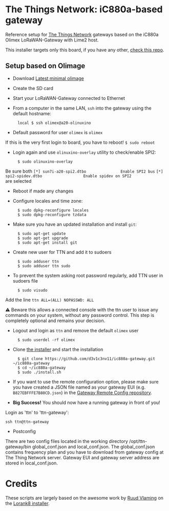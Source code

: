 # The Things Network: iC880a-based gateway

Reference setup for [The Things Network](http://thethingsnetwork.org/) gateways based on the iC880a Olimex LoRaWAN-Gateway with Lime2 host.

This installer targets only this board, if you have any other, [check this repo](https://github.com/ttn-zh/ic880a-gateway/).

## Setup based on Olimage

- Download [Latest minimal olimage](http://images.olimex.com/release/a20/)
- Create the SD card
- Start your LoRaWAN-Gateway connected to Ethernet
- From a computer in the same LAN, `ssh` into the gateway using the default hostname:

        local $ ssh olimex@a20-olinuxino

- Default password for user `olimex` is `olimex`

If this is the very first login to board, you have to reboot!
``` $ sudo reboot   ```

- Login again and use `olinuxino-overlay` utility to check/enable SPI2:

        $ sudo olinuxino-overlay
Be sure both 
```[*] sun7i-a20-spi2.dtbo               Enable SPI2 bus```
```[*] spi2-spidev.dtbo                  Enable spidev on SPI2 ```   
are selected

- Reboot if made any changes

- Configure locales and time zone:

        $ sudo dpkg-reconfigure locales
        $ sudo dpkg-reconfigure tzdata

- Make sure you have an updated installation and install `git`:

        $ sudo apt-get update
        $ sudo apt-get upgrade
        $ sudo apt-get install git

- Create new user for TTN and add it to sudoers

        $ sudo adduser ttn 
        $ sudo adduser ttn sudo

- To prevent the system asking root password regularly, add TTN user in sudoers file

        $ sudo visudo

Add the line `ttn ALL=(ALL) NOPASSWD: ALL`

:warning: Beware this allows a connected console with the ttn user to issue any commands on your system, without any password control. This step is completely optional and remains your decision.

- Logout and login as `ttn` and remove the default `olimex` user

        $ sudo userdel -rf olimex

 
- Clone [the installer](https://github.com/d3v1c3nv11/ic880a-gateway/) and start the installation

        $ git clone https://github.com/d3v1c3nv11/ic880a-gateway.git ~/ic880a-gateway
        $ cd ~/ic880a-gateway
        $ sudo ./install.sh

- If you want to use the remote configuration option, please make sure you have created a JSON file named as your gateway EUI (e.g. `B827EBFFFE7B80CD.json`) in the [Gateway Remote Config repository](https://github.com/ttn-zh/gateway-remote-config). 
- **Big Success!** You should now have a running gateway in front of you!

Login as 'ttn' to 'ttn-gateway':

```ssh ttn@ttn-gateway```

- Postconfig

There are two config files located in the working directory /opt/ttn-gateway/bin global_conf.json and local_conf.json. The global_conf.json contains frequency plan and you have to download from gateway config at The Thing Network server. Gateway EUI and gateway server address are stored in local_conf.json.

# Credits

These scripts are largely based on the awesome work by [Ruud Vlaming](https://github.com/devlaam) on the [Lorank8 installer](https://github.com/Ideetron/Lorank).
